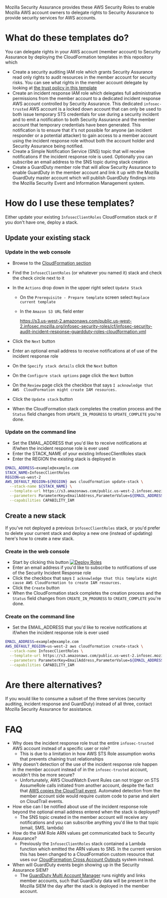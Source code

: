 Mozilla Security Assurance provides these AWS Security Roles
to enable Mozilla AWS account owners to delegate rights to Security Assurance
to provide security services for AWS accounts.

# What do these templates do?

You can delegate rights in your AWS account (member account) to Security 
Assurance by deploying  the CloudFormation templates in this repository which
* Create a security auditing IAM role which grants Security Assurance read only
  rights to audit resources in the member account for security risks. You can 
  see what rights in the member account delegate by looking at 
  [the trust policy in this template](eis-security-audit-trusting-role.yml)
* Create an incident response IAM role which delegates full administrative
  permissions from the member account to a dedicated incident response AWS 
  account controlled by Security Assurance. This dedicated `infosec-trusted` AWS
  account is a locked down account that can only be used to both issue temporary
  STS credentials for use during a security incident and to emit a notification 
  to both Security Assurance and the member account that temporary credentials 
  have been generated. This notification is to ensure that it's not possible for
  anyone (an incident responder or a potential attacker) to gain access to a 
  member account using the incident response role without both the account 
  holder and Security Assurance being notified.
* Create a Simple Notification Service (SNS) topic that will receive
  notifications if the incident response role is used. Optionally you can
  subscribe an email address to the SNS topic during stack creation
* Create a GuardDuty member role that will allow Security Assurance to enable 
  GuardDuty in the member account and link it up with the Mozilla GuardDuty 
  master account which will publish GuardDuty findings into the Mozilla Security
  Event and Information Management system.

# How do I use these templates?

Either update your existing `InfosecClientRoles` CloudFormation stack or if you
don't have one, deploy a stack.

## Update your existing stack

### Update in the web console

* Browse to the [CloudFormation section](https://console.aws.amazon.com/cloudformation/home?region=us-west-2)
* Find the `InfosecClientRoles` (or whatever you named it) stack and check the check
  circle next to it
* In the `Actions` drop down in the upper right select `Update Stack`
  * On the `Prerequisite - Prepare template` screen select `Replace current
    template`
  * In the `Amazon S3 URL` field enter 
 
    https://s3.us-west-2.amazonaws.com/public.us-west-2.infosec.mozilla.org/infosec-security-roles/cf/infosec-security-audit-incident-response-guardduty-roles-cloudformation.yml

* Click the `Next` button
* Enter an optional email address to receive notifications at of use of the incident
  response role
* On the `Specify stack details` click the `Next` button
* On the `Configure stack options` page click the `Next` button
* On the `Review` page click the checkbox that says `I acknowledge that AWS 
  CloudFormation might create IAM resources.`
* Click the `Update stack` button
* When the CloudFormation stack completes the creation process and the `Status`
  field changes from `UPDATE_IN_PROGRESS` to `UPDATE_COMPLETE` you're done.

### Update on the command line

* Set the EMAIL_ADDRESS that you'd like to receive notifications at if/when the
  incident response role is ever used
* Enter the STACK_NAME of your existing InfosecClientRoles stack
* Enter the REGION the existing stack is deployed in 

```bash
EMAIL_ADDRESS=example@example.com
STACK_NAME=InfosecClientRoles
REGION=us-west-2
AWS_DEFAULT_REGION=${REGION} aws cloudformation update-stack \
  --stack-name ${STACK_NAME} \
  --template-url https://s3.amazonaws.com/public.us-west-2.infosec.mozilla.org/infosec-security-roles/cf/infosec-security-audit-incident-response-guardduty-roles-cloudformation.yml \
  --parameters ParameterKey=EmailAddress,ParameterValue=${EMAIL_ADDRESS} \
  --capabilities CAPABILITY_IAM
```

## Create a new stack

If you've not deployed a previous `InfosecClientRoles` stack, or you'd prefer to
delete your current stack and deploy a new one (instead of updating) here's how
to create a new stack.

### Create in the web console

* Start by clicking this button [![Deploy Roles](
https://s3.amazonaws.com/cloudformation-examples/cloudformation-launch-stack.png)](
https://us-west-2.console.aws.amazon.com/cloudformation/home?region=us-west-2#/stacks/create/review?templateURL=https://s3.us-west-2.amazonaws.com/public.us-west-2.infosec.mozilla.org/infosec-security-roles/cf/infosec-security-audit-incident-response-guardduty-roles-cloudformation.yml&stackName=InfosecClientRoles)
* Enter an email address if you'd like to subscribe to notifications of use of the Security Incident Response role
* Click the checkbox that says `I acknowledge that this template might cause AWS CloudFormation to create IAM resources.`
* Click the `Create` button
* When the CloudFormation stack completes the creation process and the `Status`
  field changes from `CREATE_IN_PROGRESS` to `CREATE_COMPLETE` you're done.

### Create on the command line

* Set the EMAIL_ADDRESS that you'd like to receive notifications at if/when the
  incident response role is ever used

```bash
EMAIL_ADDRESS=example@example.com
AWS_DEFAULT_REGION=us-west-2 aws cloudformation create-stack \
  --stack-name InfosecClientRoles \
  --template-url https://s3.amazonaws.com/public.us-west-2.infosec.mozilla.org/infosec-security-roles/cf/infosec-security-audit-incident-response-guardduty-roles-cloudformation.yml \
  --parameters ParameterKey=EmailAddress,ParameterValue=${EMAIL_ADDRESS} \
  --capabilities CAPABILITY_IAM
```

# Are there alternatives?

If you would like to consume a subset of the three services (security auditing,
incident response and GuardDuty) instead of all three, contact Mozilla
Security Assurance for assistance.

# FAQ

* Why does the incident response role trust the entire `infosec-trusted` AWS
  account instead of a specific user or role?
  * This is due to a limitation in how AWS STS Role assumption works that
    prevents chaining trust relationships
* Why doesn't detection of the use of the incident response role happen in
  the member account instead of in the `infosec-trusted` account, wouldn't this
  be more secure?
  * Unfortunately, AWS CloudWatch Event Rules can not trigger on STS AssumeRole
    calls initiated from another account, despite the fact that [AWS copies the
    CloudTrail event](https://aws.amazon.com/blogs/security/aws-cloudtrail-now-tracks-cross-account-activity-to-its-origin/).
    Automated detection from the member account side would require custom code
    to parse and alert on CloudTrail events.
* How else can I be notified about use of the incident response role beyond the
  optional email address entered when the stack is deployed?
  * The SNS topic created in the member account will receive any notifications
    and you can subscribe anything you'd like to that topic (email, SMS, lambda)
* How do the IAM Role ARN values get communicated back to Security Assurance?
  * Previously the `InfosecClientRoles` stack contained a Lambda function which
    emitted the ARN values to SNS. In the current version this has been changed
    to a CloudFormation custom resource that uses our [CloudFormation Cross Account Outputs](https://github.com/mozilla/cloudformation-cross-account-outputs)
    system instead.
* When will GuardDuty events begin showing up in the Security Assurance SIEM?
  * The [GuardDuty Multi Account Manager](https://github.com/mozilla/guardduty-multi-account-manager/)
    runs nightly and links member accounts, such that GuardDuty data will be
    present in the Mozilla SIEM the day after the stack is deployed in the 
    member account.
